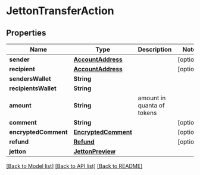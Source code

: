 # JettonTransferAction

## Properties
Name | Type | Description | Notes
------------ | ------------- | ------------- | -------------
**sender** | [**AccountAddress**](AccountAddress.md) |  | [optional] 
**recipient** | [**AccountAddress**](AccountAddress.md) |  | [optional] 
**sendersWallet** | **String** |  | 
**recipientsWallet** | **String** |  | 
**amount** | **String** | amount in quanta of tokens | 
**comment** | **String** |  | [optional] 
**encryptedComment** | [**EncryptedComment**](EncryptedComment.md) |  | [optional] 
**refund** | [**Refund**](Refund.md) |  | [optional] 
**jetton** | [**JettonPreview**](JettonPreview.md) |  | 

[[Back to Model list]](../README.md#documentation-for-models) [[Back to API list]](../README.md#documentation-for-api-endpoints) [[Back to README]](../README.md)


